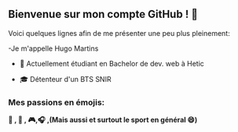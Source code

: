 ## Bienvenue sur mon compte GitHub ! 👋

Voici quelques lignes afin de me présenter une peu plus pleinement:

  -Je m'appelle Hugo Martins
  
  - :school: Actuellement étudiant en Bachelor de dev. web à Hetic
    
  - :mortar_board: Détenteur d'un BTS SNIR
  
  
  ### Mes passions en émojis:

  **:bicyclist: , :car: , :video_game:,:headphones: ,(Mais aussi et surtout le sport en général 😄)**

  

